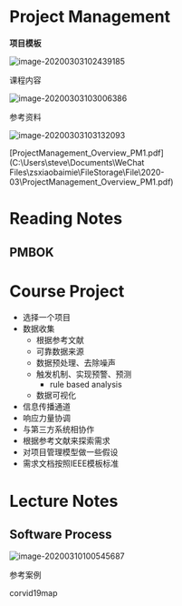 # Project Management

**项目模板**

![image-20200303102439185](C:\Users\steve\AppData\Roaming\Typora\typora-user-images\image-20200303102439185.png)

课程内容

![image-20200303103006386](C:\Users\steve\AppData\Roaming\Typora\typora-user-images\image-20200303103006386.png)

参考资料

![image-20200303103132093](C:\Users\steve\AppData\Roaming\Typora\typora-user-images\image-20200303103132093.png)





[ProjectManagement_Overview_PM1.pdf](C:\Users\steve\Documents\WeChat Files\zsxiaobaimie\FileStorage\File\2020-03\ProjectManagement_Overview_PM1.pdf) 

# Reading Notes

## PMBOK





# Course Project

- 选择一个项目
- 数据收集
  - 根据参考文献
  - 可靠数据来源
  - 数据预处理、去除噪声
  - 触发机制、实现预警、预测
    - rule based analysis
  - 数据可视化
- 信息传播通道
- 响应力量协调
- 与第三方系统相协作
- 根据参考文献来探索需求
- 对项目管理模型做一些假设
- 需求文档按照IEEE模板标准

# Lecture Notes

## Software Process

![image-20200310100545687](C:\Users\steve\AppData\Roaming\Typora\typora-user-images\image-20200310100545687.png)



参考案例

corvid19map